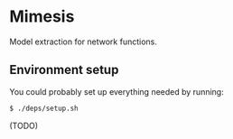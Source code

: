 # Mimesis

Model extraction for network functions.

## Environment setup

You could probably set up everything needed by running:

```sh
$ ./deps/setup.sh
```

(TODO)
